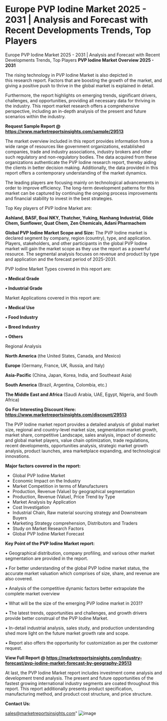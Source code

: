 # Europe PVP Iodine Market 2025 - 2031 | Analysis and Forecast with Recent Developments Trends, Top Players
Europe PVP Iodine Market 2025 - 2031 | Analysis and Forecast with Recent Developments Trends, Top Players
<Strong> PVP Iodine Market Overview 2025 - 2031</strong>

The rising technology in PVP Iodine Market is also depicted in this research report. Factors that are boosting the growth of the market, and giving a positive push to thrive in the global market is explained in detail.

Furthermore, the report highlights on emerging trends, significant drivers, challenges, and opportunities, providing all necessary data for thriving in the industry. This report market research offers a comprehensive perspective, including an in-depth analysis of the present and future scenarios within the industry.

<strong>Request Sample Report @ <a href=https://www.marketreportsinsights.com/sample/29513>https://www.marketreportsinsights.com/sample/29513</a></strong>

The market overview included in this report provides information from a wide range of resources like government organizations, established companies, trade and industry associations, industry brokers and other such regulatory and non-regulatory bodies. The data acquired from these organizations authenticate the PVP Iodine research report, thereby aiding the clients in better decision making. Additionally, the data provided in this report offers a contemporary understanding of the market dynamics.

The leading players are focusing mainly on technological advancements in order to improve efficiency. The long-term development patterns for this market can be captured by continuing the ongoing process improvements and financial stability to invest in the best strategies.

Top Key players of PVP Iodine Market are:

<strong>Ashland, BASF, Boai NKY, Thatcher, Yuking, Nanhang Industrial, Glide Chem, Sunflower, Quat Chem, Zen Chemicals, Adani Pharmachem</strong>

<strong><b>Global PVP Iodine Market Scope and Size:</b></strong>
The PVP Iodine market is declared segment by company, region (country), type, and application. Players, stakeholders, and other participants in the global PVP Iodine market will gain the market scope as they use the report as a powerful resource. The segmental analysis focuses on revenue and product by type and application and the forecast period of 2025-2031.

PVP Iodine Market Types covered in this report are:

<strong>• Medical Grade

• Industrial Grade</strong>

Market Applications covered in this report are:

<strong>• Medical Use

• Food Industry

• Breed Industry

• Others</strong> 

Regional Analysis

<strong>North America</strong> (the United States, Canada, and Mexico)

<strong>Europe</strong> (Germany, France, UK, Russia, and Italy)

<strong>Asia-Pacific</strong> (China, Japan, Korea, India, and Southeast Asia)

<strong>South America</strong> (Brazil, Argentina, Colombia, etc.)

<strong>The Middle East and Africa</strong> (Saudi Arabia, UAE, Egypt, Nigeria, and South Africa)

<strong>Go For Interesting Discount Here: <a href=https://www.marketreportsinsights.com/discount/29513>https://www.marketreportsinsights.com/discount/29513</a></strong>

The PVP Iodine market report provides a detailed analysis of global market size, regional and country-level market size, segmentation market growth, market share, competitive Landscape, sales analysis, impact of domestic and global market players, value chain optimization, trade regulations, recent developments, opportunities analysis, strategic market growth analysis, product launches, area marketplace expanding, and technological innovations.

<strong><b>Major factors covered in the report:</b></strong>
<ul>
  <li>Global PVP Iodine Market </li>
  <li>Economic Impact on the Industry</li>
  <li>Market Competition in terms of Manufacturers</li>
  <li>Production, Revenue (Value) by geographical segmentation</li>
  <li>Production, Revenue (Value), Price Trend by Type</li>
  <li>Market Analysis by Application</li>
  <li>Cost Investigation</li>
  <li>Industrial Chain, Raw material sourcing strategy and Downstream Buyers</li>
  <li>Marketing Strategy comprehension, Distributors and Traders</li>
  <li>Study on Market Research Factors</li>
  <li>Global PVP Iodine Market Forecast</li>
</ul>

<strong><b>Key Point of the PVP Iodine Market report:</b></strong>

• Geographical distribution, company profiling, and various other market segmentation are provided in the report.

• For better understanding of the global PVP Iodine market status, the accurate market valuation which comprises of size, share, and revenue are also covered.

• Analysis of the competitive dynamic factors better extrapolate the complete market overview

• What will be the size of the emerging PVP Iodine market in 2031?

• The latest trends, opportunities and challenges, and growth drivers provide better construal of the PVP Iodine Market.

• In-detail industrial analysis, sales study, and production understanding shed more light on the future market growth rate and scope.

• Report also offers the opportunity for customization as per the customer request.

<strong><b>View Full Report @ <a href=https://marketreportsinsights.com/industry-forecast/pvp-iodine-market-forecast-by-geography-29513>https://marketreportsinsights.com/industry-forecast/pvp-iodine-market-forecast-by-geography-29513</a></b></strong>


At last, the PVP Iodine Market report includes investment come analysis and development trend analysis. The present and future opportunities of the fastest growing international industry segments are coated throughout this report. This report additionally presents product specification, manufacturing method, and product cost structure, and price structure.

<strong>Contact Us:</strong>

sales@marketreportsinsights.com"
![image](https://github.com/user-attachments/assets/94b7e4a8-c4e0-4070-87c8-883e75feeff9)
